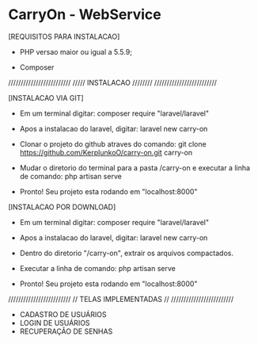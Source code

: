 # CarryOn - WebService

[REQUISITOS PARA INSTALACAO]

- PHP versao maior ou igual a 5.5.9;

- Composer

/////////////////////////
///// INSTALACAO ////////
/////////////////////////

[INSTALACAO VIA GIT]

- Em um terminal digitar: composer require "laravel/laravel"

- Apos a instalacao do laravel, digitar: laravel new carry-on

- Clonar o projeto do github atraves do comando: git clone https://github.com/KerplunkoO/carry-on.git carry-on

- Mudar o diretorio do terminal para a pasta /carry-on e executar a linha de comando: php artisan serve

- Pronto! Seu projeto esta rodando em "localhost:8000"

[INSTALACAO POR DOWNLOAD]

- Em um terminal digitar: composer require "laravel/laravel"

- Apos a instalacao do laravel, digitar: laravel new carry-on

- Dentro do diretorio "/carry-on", extrair os arquivos compactados.

- Executar a linha de comando: php artisan serve

- Pronto! Seu projeto esta rodando em "localhost:8000"

/////////////////////////
// TELAS IMPLEMENTADAS //
/////////////////////////

- CADASTRO DE USUÁRIOS
- LOGIN DE USUÁRIOS
- RECUPERAÇÂO DE SENHAS